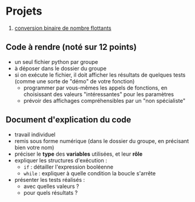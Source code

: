 # Projets
1. [conversion binaire de nombre flottants](https://notebook.basthon.fr/?from=https://raw.githubusercontent.com/thfruchart/1nsi/main/proj/MiniProjet1.ipynb)


## Code à rendre (noté sur 12 points)
* un seul fichier python par groupe
* à déposer dans le dossier du groupe
* si on exécute le fichier, il doit afficher les résultats de quelques tests (comme une sorte de "démo" de votre fonction)
  * programmer par vous-mêmes les appels de fonctions, en choisissant des valeurs "intéressantes" pour les paramètres
  * prévoir des affichages compréhensibles par un "non spécialiste"
## Document d'explication du code
* travail individuel
* remis sous forme numérique (dans le dossier du groupe, en précisant bien votre nom)
* préciser le **type** des **variables** utilisées, et leur **rôle**
* expliquer les structures d'exécution :
   *  `if` : détailler l'expression booléenne
   *  `while` :  expliquer à quelle condition la boucle s'arrête
*  présenter les tests réalisés :
   * avec quelles valeurs ?
   * pour quels résultats  ?
